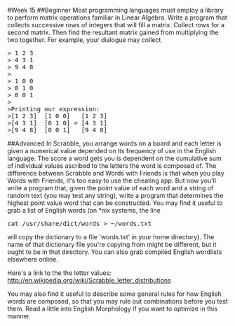 #Week 15
##Beginner
Most programming languages must employ a library to perform matrix operations familiar in Linear Algebra. Write a program that collects successive rows of integers that will fill a matrix. Collect rows for a second matrix. Then find the resultant matrix gained from multiplying the two together.
For example, your dialogue may collect
<pre>
> 1 2 3
> 4 3 1
> 9 4 8
>
> 1 0 0 
> 0 1 0
> 0 0 1
> 
>Printing our expression:
>[1 2 3]  [1 0 0]   [1 2 3]
>[4 3 1]  [0 1 0] = [4 3 1]
>[9 4 8]  [0 0 1]   [9 4 8]
</pre>

##Advanced
In Scrabble, you arrange words on a board and each letter is given a numerical value depended on its frequency of use in the English language. The score a word gets you is dependent on the cumulative sum of individual values ascribed to the letters the word is composed of. The difference between Scrabble and Words with Friends is that when you play Words with Friends, it's too easy to use the cheating app. But now you'll write a program that, given the point value of each word and a string of random text (you may test any string), write a program that determines the highest point value word that can be constructed. You may find it useful to grab a list of English words (on *nix systems, the line
<pre>
cat /usr/share/dict/words > ~/words.txt
</pre>
will copy the dictionary to a file 'words.txt' in your home directory). The name of that dictionary file you're copying from might be different, but it ought to be in that directory. You can also grab compiled English wordlists elsewhere online. 

Here's a link to the the letter values: 
<a>http://en.wikipedia.org/wiki/Scrabble_letter_distributions</a>

You may also find it useful to describe some general rules for how English words are composed, so that you may rule out combinations before you test them. Read a little into English Morphology if you want to optimize in this manner. 
